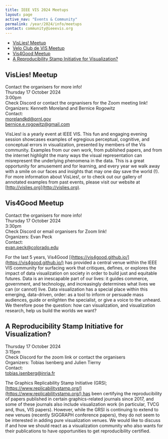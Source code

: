 ```yaml
---
title: IEEE VIS 2024 Meetups
layout: page
active_nav: "Events & Community"
permalink: /year/2024/info/meetups
contact: community@ieeevis.org
---
```



* [VisLies! Meetup](#vis-lies) 
* [Velo Club de VIS Meetup](#vis-velo)
* [Vis4Good Meetup](#vis4good)
* [A Reproducibility Stamp Initiative for Visualization?](#reproducibility)  

## <a name="vis-lies"></a>VisLies! Meetup


Contact the organisers for more info! <br> 
Thursday 17 October 2024<br>
3:00pm<br>
Check Discord or contact the orgnanisers for the Zoom meeting link!<br> 
Organizers: Kenneth Moreland and Bernice Rogowitz <br>
Contact: <br>
morelandkd@ornl.gov <br>
bernice.e.rogowitz@gmail.com <br>

VisLies! is a yearly event at IEEE VIS. This fun and engaging evening session showcases examples of egregious perceptual, cognitive, and conceptual errors in visualization, presented by members of the Vis community. Examples from our own work, from published papers, and from the internet highlight the many ways the visual representation can misrepresent the underlying phenomena in the data. This is a great opportunity for amusement and for learning, and every year we walk away with a smile on our faces and insights that may one day save the world (!). For more information about VisLies!, or to check out our gallery of annotated examples from past events, please visit our website at [http://vislies.org](http://vislies.org).

## <a name="vis4good"></a>Vis4Good Meetup

Contact the organisers for more info! <br> 
Thursday 17 October 2024<br>
3:30pm <br>
Check Discord or email organisers for Zoom link! <br>
Organizers: Evan Peck <br>
Contact:<br>
evan.peck@colorado.edu <br>

For the last 5 years, Vis4Good [(https://vis4good.github.io/](https://vis4good.github.io/) has provided a central venue within the IEEE VIS community for surfacing work that critiques, defines, or explores the impact of data visualization on society in order to build just and equitable futures. Data is an inescapable part of our lives: it guides commerce, government, and technology, and increasingly determines what lives we can (or cannot) live. Data visualization has a special place within this emerging, data-driven, order: as a tool to inform or persuade mass audiences, guide or enlighten the specialist, or give a voice to the unheard. We therefore pose the question: how can visualization, and visualization research, help us build the worlds we want? 

## <a name="reproducibility"></a>A Reproducibility Stamp Initiative for Visualization?

Thursday 17 October 2024 <br>
3:15pm<br>
Check Discord for the zoom link or contact the organisers<br>
Organizers: Tobias Isenberg and Julien Tierny <br>
Contact: <br>
tobias.isenberg@inria.fr <br>

The Graphics Replicability Stamp Initiative (GRSI;[https://www.replicabilitystamp.org/](https://www.replicabilitystamp.org/) has been certifying the reproducibility of papers published in certain graphics-related journals since 2017, and some of these journals also include visualization work (in particular, TVCG and, thus, VIS papers). However, while the GRSI is continuing to extend to new venues (recently SIGGRAPH conference papers), they do not seem to be interested in adding pure visualization venues. We would like to  discuss if and how we should react as a visualization community who also wants for their publications to have opportunities to get reproducibility certified.








